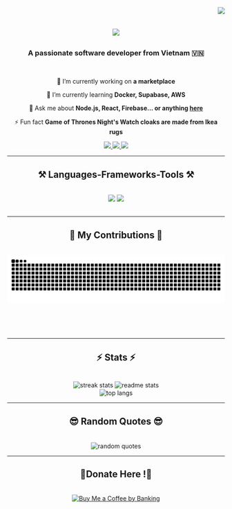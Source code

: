 <img align="right" src="https://visitor-badge.laobi.icu/badge?page_id=nughnguyuen.nughnguyen" />

<h1 align="center">
    <img src="https://readme-typing-svg.herokuapp.com/?font=Righteous&size=35&center=true&vCenter=true&width=500&height=70&duration=4000&lines=Hi+There!+👋;+I'm+Nugh+Nguyen!;" />
</h1>

<h3 align="center">A passionate software developer from Vietnam 🇻🇳</h3>

<br/>

<div align="center">
 
 🔭 I’m currently working on **a marketplace**
 
 🌱 I’m currently learning **Docker, Supabase, AWS**

💬 Ask me about **Node.js, React, Firebase... or anything [here](https://github.com/nughnguyen/nughnguyen/issues)**

⚡ Fun fact **Game of Thrones Night's Watch cloaks are made from Ikea rugs**

 </div>
 
<div align="center"> 
  <a href="mailto:hungnq.august.work@gmail.com">
    <img src="https://img.shields.io/badge/Gmail-333333?style=for-the-badge&logo=gmail&logoColor=red" />
  </a>
  <a href="https://www.facebook.com/hungnq188.2k5" target="_blank">
    <img src="https://img.shields.io/badge/Facebook-0077B5?style=for-the-badge&logo=facebook&logoColor=white" target="_blank" />
  </a>
  <a href="https://www.youtube.com/@nughnguyen" target="_blank">
     <img src="https://img.shields.io/badge/Youtube-FF5722?style=for-the-badge&logo=youtube&logoColor=white" target="_blank" /> <!-- sqlite, safari, google-chrome are other good icon options -->
  </a>
</div>

 <hr/>
 
<h2 align="center">⚒️ Languages-Frameworks-Tools ⚒️</h2>
<br/>
<div align="center">
    <img src="https://skillicons.dev/icons?i=react,bootstrap,mui,html,css,vscode,github,figma,tailwind,git,r" />
    <img src="https://skillicons.dev/icons?i=nodejs,python,javascript,typescript,express,firebase,mongodb,c,java,nextjs,mysql,flask" /><br>
</div>

<br/>
<hr/>

<div align="center">
  <h2>🐍 My Contributions 🐍</h2>
  <br>
  <img alt="snake eating my contributions" src="https://raw.githubusercontent.com/nughnguyen/nughnguyen/output/github-contribution-grid-snake.svg" />
  
  <br/><br/><br/>
</div>

<hr/>

<h2 align="center">⚡ Stats ⚡</h2>
<br>
<div align=center>
  <img width=390 src="https://streak-stats.demolab.com/?user=nughnguyen&theme=radical&border_radius=10" alt="streak stats"/>
  <img width=390 src="https://camo.githubusercontent.com/2fa5148df11c4127a9ce3404719e96f54360700f94be76c29ef0da8073d6984b/68747470733a2f2f6769746875622d726561646d652d73746174732e76657263656c2e6170702f6170693f757365726e616d653d6e7567686e677579656e2673686f775f69636f6e733d74727565267468656d653d7261646963616c26626f726465725f7261646975733d31302672616e6b5f69636f6e3d676974687562" alt="readme stats" />
  <br/>
  <img width=325 align="center" src="https://camo.githubusercontent.com/c9caa326a0e9144c151974dcfa368179b8f55a054442a364e07acefe4e620780/68747470733a2f2f6769746875622d726561646d652d73746174732e76657263656c2e6170702f6170692f746f702d6c616e67732f3f757365726e616d653d6e7567686e677579656e267468656d653d7261646963616c26626f726465725f7261646975733d3130" alt="top langs" />
</div>
<hr/>
<h2 align="center">😎 Random Quotes 😎</h2><br>
<div align=center>
    <img width=523 align="center" src="https://quotes-github-readme.vercel.app/api?type=horizontal&theme=radical" alt="random quotes"/>
</div>
<hr/>

<h2 align="center">💸Donate Here !💸</h2>
<br/>

<div align="center">
<a href='https://raw.githubusercontent.com/nughnguyen/nughnguyen/main/images/QR.png' target="_blank"><img height='64' style='border:0px;height:64px;' src='https://storage.ko-fi.com/cdn/kofi1.png?v=3' border='0' alt='Buy Me a Coffee by Banking' /></a>
</div>

<br/>
